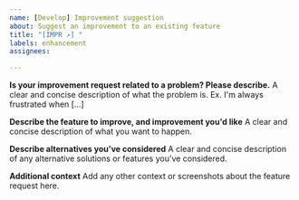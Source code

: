 ```yaml
---
name: [Develop] Improvement suggestion
about: Suggest an improvement to an existing feature
title: "[IMPR ↗️] "
labels: enhancement
assignees:

---
```


**Is your improvement request related to a problem? Please describe.**
A clear and concise description of what the problem is. Ex. I'm always frustrated when [...]

**Describe the feature to improve, and improvement you'd like**
A clear and concise description of what you want to happen.

**Describe alternatives you've considered**
A clear and concise description of any alternative solutions or features you've considered.

**Additional context**
Add any other context or screenshots about the feature request here.
